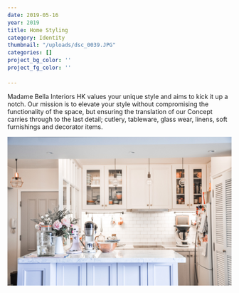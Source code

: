 ```yaml
---
date: 2019-05-16
year: 2019
title: Home Styling
category: Identity
thumbnail: "/uploads/dsc_0039.JPG"
categories: []
project_bg_color: ''
project_fg_color: ''

---
```

Madame Bella Interiors HK values your unique style and aims to kick it up a notch. Our mission is to elevate your style without compromising the functionality of the space, but ensuring the translation of our Concept carries through to the last detail; cutlery, tableware, glass wear, linens, soft furnishings and decorator items.

![](/uploads/dsc_0039.JPG)